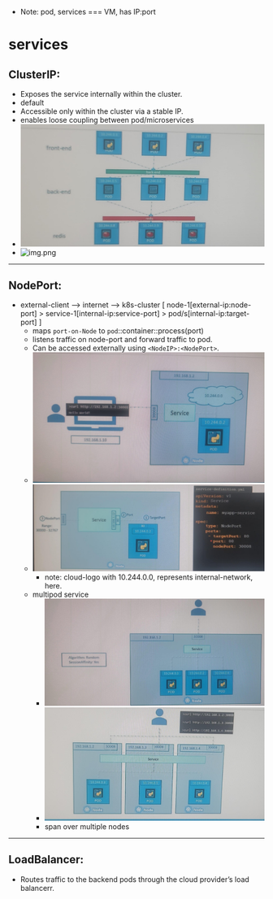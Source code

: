 - Note: pod, services  === VM, has IP:port

# services

## ClusterIP:
- Exposes the service internally within the cluster. 
- default 
- Accessible only within the cluster via a stable IP.
- enables loose coupling between pod/microservices
- ![img.png](../99_img/06/img-6.png)
- ![img.png](../99_img/06/img-5.png)

---
## NodePort:
- external-client --> internet --> k8s-cluster [  node-1[external-ip:node-port] > service-1[internal-ip:service-port] > pod/s[internal-ip:target-port]  ]
  - maps `port-on-Node` to `pod`::container::process(port)
  - listens traffic on node-port and forward traffic to pod.
  - Can be accessed externally using `<NodeIP>:<NodePort>`.
  - ![img_1.png](../99_img/06/img_1.png)
  - ![img_2.png](../99_img/06/img_2.png)
    - note: cloud-logo with 10.244.0.0, represents internal-network, here.
  - multipod service
    - ![img_3.png](../99_img/06/img_3.png)
    - ![img.png](../99_img/06/img-7.png)
    - span over multiple nodes

---
## LoadBalancer:
- Routes traffic to the backend pods through the cloud provider’s load balancerr.